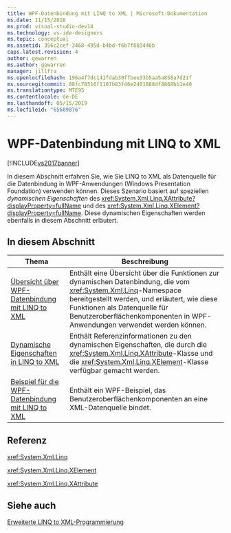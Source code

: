 ```yaml
---
title: WPF-Datenbindung mit LINQ to XML | Microsoft-Dokumentation
ms.date: 11/15/2016
ms.prod: visual-studio-dev14
ms.technology: vs-ide-designers
ms.topic: conceptual
ms.assetid: 356c2cef-3468-495d-b4bd-f6b7f883446b
caps.latest.revision: 4
author: gewarren
ms.author: gewarren
manager: jillfra
ms.openlocfilehash: 196a4f7dc141fdab30ffbee33b5aa5a858a7d21f
ms.sourcegitcommit: 08fc78516f1107b83f46e2401888df4868bb1e40
ms.translationtype: MTE95
ms.contentlocale: de-DE
ms.lasthandoff: 05/15/2019
ms.locfileid: "65689876"
---
```

# <a name="wpf-data-binding-with-linq-to-xml"></a>WPF-Datenbindung mit LINQ to XML
[!INCLUDE[vs2017banner](../includes/vs2017banner.md)]

In diesem Abschnitt erfahren Sie, wie Sie LINQ to XML als Datenquelle für die Datenbindung in WPF-Anwendungen (Windows Presentation Foundation) verwenden können. Dieses Szenario basiert auf speziellen *dynamischen Eigenschaften* des <xref:System.Xml.Linq.XAttribute?displayProperty=fullName> und des <xref:System.Xml.Linq.XElement?displayProperty=fullName>. Diese dynamischen Eigenschaften werden ebenfalls in diesem Abschnitt erläutert.  
  
## <a name="in-this-section"></a>In diesem Abschnitt  
  
|Thema|Beschreibung|  
|-----------|-----------------|  
|[Übersicht über WPF-Datenbindung mit LINQ to XML](../designers/wpf-data-binding-with-linq-to-xml-overview.md)|Enthält eine Übersicht über die Funktionen zur dynamischen Datenbindung, die vom <xref:System.Xml.Linq>-Namespace bereitgestellt werden, und erläutert, wie diese Funktionen als Datenquelle für Benutzeroberflächenkomponenten in WPF-Anwendungen verwendet werden können.|  
|[Dynamische Eigenschaften in LINQ to XML](../designers/linq-to-xml-dynamic-properties.md)|Enthält Referenzinformationen zu den dynamischen Eigenschaften, die durch die <xref:System.Xml.Linq.XAttribute>-Klasse und die <xref:System.Xml.Linq.XElement>-Klasse verfügbar gemacht werden.|  
|[Beispiel für die WPF-Datenbindung mit LINQ to XML](../designers/wpf-data-binding-using-linq-to-xml-example.md)|Enthält ein WPF-Beispiel, das Benutzeroberflächenkomponenten an eine XML-Datenquelle bindet.|  
  
## <a name="reference"></a>Referenz  
 <xref:System.Xml.Linq>  
  
 <xref:System.Xml.Linq.XElement>  
  
 <xref:System.Xml.Linq.XAttribute>  
  
## <a name="see-also"></a>Siehe auch  
 [Erweiterte LINQ to XML-Programmierung](https://msdn.microsoft.com/library/88c4a6ea-700b-4468-9a29-0ea18fc63dd0)
